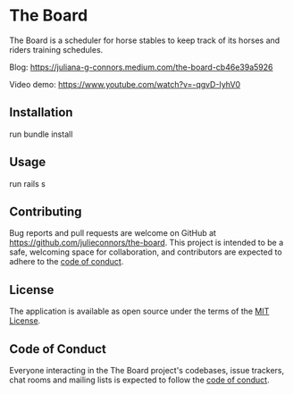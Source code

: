 # The Board

The Board is a scheduler for horse stables to keep track of its horses and riders training schedules.

Blog: https://juliana-g-connors.medium.com/the-board-cb46e39a5926

Video demo: https://www.youtube.com/watch?v=-qgvD-IyhV0
## Installation

run bundle install

## Usage
run rails s

## Contributing

Bug reports and pull requests are welcome on GitHub at https://github.com/julieconnors/the-board. This project is intended to be a safe, welcoming space for collaboration, and contributors are expected to adhere to the [code of conduct](https://github.com/julieconnors/the-board/blob/master/CODE_OF_CONDUCT.md).

## License

The application is available as open source under the terms of the [MIT License](https://opensource.org/licenses/MIT).

## Code of Conduct

Everyone interacting in the The Board project's codebases, issue trackers, chat rooms and mailing lists is expected to follow the [code of conduct](https://github.com/julieconnors/the-board/blob/master/CODE_OF_CONDUCT.md).
